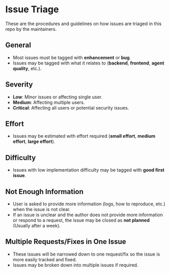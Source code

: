 # Issue Triage
These are the procedures and guidelines on how issues are triaged in this repo by the maintainers.

## General
* Most issues must be tagged with **enhancement** or **bug**.
* Issues may be tagged with what it relates to (**backend**, **frontend**, **agent quality**, etc.).

## Severity
* **Low**: Minor issues or affecting single user.
* **Medium**: Affecting multiple users.
* **Critical**: Affecting all users or potential security issues.

## Effort
* Issues may be estimated with effort required (**small effort**, **medium effort**, **large effort**).

## Difficulty
* Issues with low implementation difficulty may be tagged with **good first issue**.

## Not Enough Information
* User is asked to provide more information (logs, how to reproduce, etc.) when the issue is not clear.
* If an issue is unclear and the author does not provide more information or respond to a request, the issue may be closed as **not planned** (Usually after a week).

## Multiple Requests/Fixes in One Issue
* These issues will be narrowed down to one request/fix so the issue is more easily tracked and fixed.
* Issues may be broken down into multiple issues if required.
